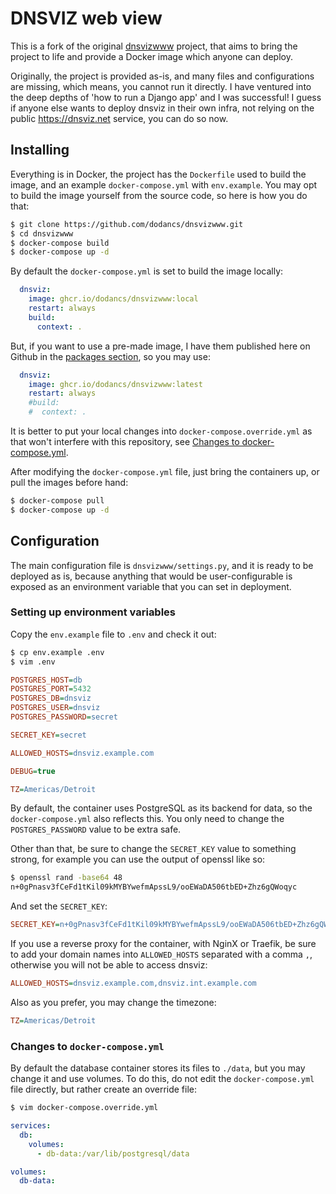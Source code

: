 # DNSVIZ web view

This is a fork of the original [dnsvizwww](https://github.com/dnsviz/dnsvizwww) project, that aims to bring the project to life and provide a Docker image which anyone can deploy.

Originally, the project is provided as-is, and many files and configurations are missing, which means, you cannot run it directly. I have ventured into the deep depths of 'how to run a Django app' and I was successful! I guess if anyone else wants to deploy dnsviz in their own infra, not relying on the public https://dnsviz.net service, you can do so now.

## Installing

Everything is in Docker, the project has the `Dockerfile` used to build the image, and an example `docker-compose.yml` with `env.example`. You may opt to build the image yourself from the source code, so here is how you do that:

```bash
$ git clone https://github.com/dodancs/dnsvizwww.git
$ cd dnsvizwww
$ docker-compose build
$ docker-compose up -d
```

By default the `docker-compose.yml` is set to build the image locally:

```yaml
  dnsviz:
    image: ghcr.io/dodancs/dnsvizwww:local
    restart: always
    build:
      context: .
```

But, if you want to use a pre-made image, I have them published here on Github in the [packages section](https://github.com/dodancs/dnsvizwww/pkgs/container/dnsvizwww), so you may use:

```yaml
  dnsviz:
    image: ghcr.io/dodancs/dnsvizwww:latest
    restart: always
    #build:
    #  context: .
```

It is better to put your local changes into `docker-compose.override.yml` as that won't interfere with this repository, see [Changes to docker-compose.yml](https://github.com/dodancs/dnsvizwww?tab=readme-ov-file#changes-to-docker-composeyml).

After modifying the `docker-compose.yml` file, just bring the containers up, or pull the images before hand:

```bash
$ docker-compose pull
$ docker-compose up -d
```

## Configuration

The main configuration file is `dnsvizwww/settings.py`, and it is ready to be deployed as is, because anything that would be user-configurable is exposed as an environment variable that you can set in deployment.

### Setting up environment variables

Copy the `env.example` file to `.env` and check it out:

```bash
$ cp env.example .env
$ vim .env
```

```ini
POSTGRES_HOST=db
POSTGRES_PORT=5432
POSTGRES_DB=dnsviz
POSTGRES_USER=dnsviz
POSTGRES_PASSWORD=secret

SECRET_KEY=secret

ALLOWED_HOSTS=dnsviz.example.com

DEBUG=true

TZ=Americas/Detroit
```

By default, the container uses PostgreSQL as its backend for data, so the `docker-compose.yml` also reflects this. You only need to change the `POSTGRES_PASSWORD` value to be extra safe.

Other than that, be sure to change the `SECRET_KEY` value to something strong, for example you can use the output of openssl like so:

```bash
$ openssl rand -base64 48
n+0gPnasv3fCeFd1tKil09kMYBYwefmApssL9/ooEWaDA506tbED+Zhz6gQWoqyc
```

And set the `SECRET_KEY`:

```ini
SECRET_KEY=n+0gPnasv3fCeFd1tKil09kMYBYwefmApssL9/ooEWaDA506tbED+Zhz6gQWoqyc
```

If you use a reverse proxy for the container, with NginX or Traefik, be sure to add your domain names into `ALLOWED_HOSTS` separated with a comma `,`, otherwise you will not be able to access dnsviz:

```ini
ALLOWED_HOSTS=dnsviz.example.com,dnsviz.int.example.com
```

Also as you prefer, you may change the timezone:

```ini
TZ=Americas/Detroit
```

### Changes to `docker-compose.yml`

By default the database container stores its files to `./data`, but you may change it and use volumes. To do this, do not edit the `docker-compose.yml` file directly, but rather create an override file:

```bash
$ vim docker-compose.override.yml
```

```yaml
services:
  db:
    volumes:
      - db-data:/var/lib/postgresql/data

volumes:
  db-data:
```

